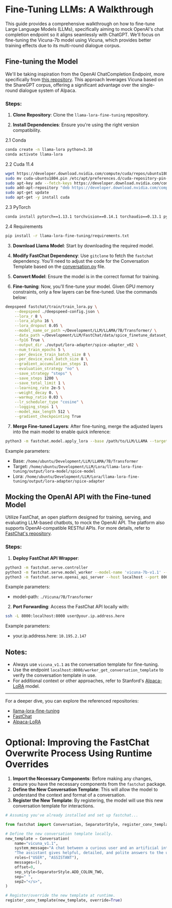 # Fine-Tuning LLMs: A Walkthrough 

This guide provides a comprehensive walkthrough on how to fine-tune Large Language Models (LLMs), specifically aiming to mock OpenAI's chat completion endpoint so it aligns seamlessly with ChatGPT. We'll focus on fine-tuning the Vicuna-7b model using Vicuna, which provides better training effects due to its multi-round dialogue corpus. 

## Fine-tuning the Model 

We'll be taking inspiration from the OpenAI ChatCompletion Endpoint, more specifically from [this repository](https://github.com/git-cloner/llama-lora-fine-tuning/tree/main). This approach leverages Vicuna based on the ShareGPT corpus, offering a significant advantage over the single-round dialogue system of Alpaca.

### Steps:

1. **Clone Repository**: Clone the `llama-lora-fine-tuning` repository.

2. **Install Dependencies**: Ensure you're using the right version compatibility.

2.1 Conda
```bash
conda create -n llama-lora python=3.10
conda activate llama-lora
```

2.2 Cuda 11.4
```bash
wget https://developer.download.nvidia.com/compute/cuda/repos/ubuntu1804/x86_64/cuda-ubuntu1804.pin
sudo mv cuda-ubuntu1804.pin /etc/apt/preferences.d/cuda-repository-pin-600
sudo apt-key adv --fetch-keys https://developer.download.nvidia.com/compute/cuda/repos/ubuntu1804/x86_64/7fa2af80.pub
sudo add-apt-repository "deb https://developer.download.nvidia.com/compute/cuda/repos/ubuntu1804/x86_64/ /"
sudo apt-get update
sudo apt-get -y install cuda
```

2.3 PyTorch
```bash
conda install pytorch==1.13.1 torchvision==0.14.1 torchaudio==0.13.1 pytorch-cuda=11.6 -c pytorch -c nvidia
```

2.4 Requirements
```bash
pip install -r llama-lora-fine-tuning/requirements.txt
```

3. **Download Llama Model**: Start by downloading the required model.

4. **Modify FastChat Dependency**: Use `gitclone` to fetch the `fastchat` dependency. You'll need to adjust the code for the Conversation Template based on the [conversation.py](https://github.com/lm-sys/FastChat/blob/main/fastchat/conversation.py) file.

5. **Convert Model**: Ensure the model is in the correct format for training.

6. **Fine-tuning**: Now, you'll fine-tune your model. Given GPU memory constraints, only a few layers can be fine-tuned. Use the commands below:

```bash
deepspeed fastchat/train/train_lora.py \
    --deepspeed ./deepspeed-config.json \
    --lora_r 8 \
    --lora_alpha 16 \
    --lora_dropout 0.05 \
    --model_name_or_path ~/Development/LLM/LLAMA/7B/Transformer/ \
    --data_path ~/Development/LLM/FastChat/data/spice_finetune_dataset_chat_30000_v02.json \
    --fp16 True \
    --output_dir ./output/lora-adapter/spice-adapter_v02 \
    --num_train_epochs 5 \
    --per_device_train_batch_size 8 \
    --per_device_eval_batch_size 8 \
    --gradient_accumulation_steps 1\
    --evaluation_strategy "no" \
    --save_strategy "steps" \
    --save_steps 1200 \
    --save_total_limit 1 \
    --learning_rate 2e-5 \
    --weight_decay 0. \
    --warmup_ratio 0.03 \
    --lr_scheduler_type "cosine" \
    --logging_steps 1 \
    --model_max_length 512 \
    --gradient_checkpointing True
```

7. **Merge Fine-tuned Layers**: After fine-tuning, merge the adjusted layers into the main model to enable quick inference:

```bash
python3 -m fastchat.model.apply_lora --base /path/to/LLM/LLAMA --target /path/to/output/lora-model --lora /path/to/output/lora-adapter
```

Example parameters:

* Base: `/home/ubuntu/Development/LLM/LLAMA/7B/Transformer`
* Target: `/home/ubuntu/Development/LLM/Lora/llama-lora-fine-tuning/output/lora-model/spice-model`
* Lora: `/home/ubuntu/Development/LLM/Lora/llama-lora-fine-tuning/output/lora-adapter/spice-adapter`

## Mocking the OpenAI API with the Fine-tuned Model 

Utilize FastChat, an open platform designed for training, serving, and evaluating LLM-based chatbots, to mock the OpenAI API. The platform also supports OpenAI-compatible RESTful APIs. For more details, refer to [FastChat's repository](https://github.com/lm-sys/FastChat).

### Steps:

1. **Deploy FastChat API Wrapper**: 

```bash
python3 -m fastchat.serve.controller
python3 -m fastchat.serve.model_worker --model-name 'vicuna-7b-v1.1' --model-path ./path/to/Vicuna
python3 -m fastchat.serve.openai_api_server --host localhost --port 8000
```

Example parameters:

* model-path: `./Vicuna/7B/Transformer`

2. **Port Forwarding**: Access the FastChat API locally with:

```bash
ssh -L 8000:localhost:8000 user@your.ip.address.here
```

Example parameters:

* your.ip.address.here: `10.195.2.147`

## Notes:

- Always use `vicuna_v1.1` as the conversation template for fine-tuning.
- Use the endpoint `localhost:8000/worker_get_conversation_template` to verify the conversation template in use.
- For additional context or other approaches, refer to Stanford's [Alpaca-LoRA](https://github.com/tloen/alpaca-lora) model.

---

For a deeper dive, you can explore the referenced repositories:
- [llama-lora-fine-tuning](https://github.com/git-cloner/llama-lora-fine-tuning/tree/main)
- [FastChat](https://github.com/lm-sys/FastChat)
- [Alpaca-LoRA](https://github.com/tloen/alpaca-lora)


# Optional: Improving the FastChat Overwrite Process Using Runtime Overrides


1. **Import the Necessary Components**: Before making any changes, ensure you have the necessary components from the `fastchat` package.
2. **Define the New Conversation Template**: This will allow the model to understand the context and format of a conversation.
3. **Register the New Template**: By registering, the model will use this new conversation template for interactions.

```python
# Assuming you've already installed and set up fastchat...

from fastchat import Conversation, SeparatorStyle, register_conv_template

# Define the new conversation template locally.
new_template = Conversation(
    name="vicuna_v1.1",
    system_message="A chat between a curious user and an artificial intelligence assistant. "
    "The assistant gives helpful, detailed, and polite answers to the user's questions.",
    roles=("USER", "ASSISTANT"),
    messages=(),
    offset=0,
    sep_style=SeparatorStyle.ADD_COLON_TWO,
    sep=" ",
    sep2="</s>",
)

# Register/override the new template at runtime.
register_conv_template(new_template, override=True)
```